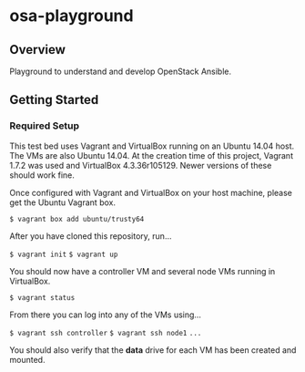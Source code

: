 # osa-playground
## Overview
Playground to understand and develop OpenStack Ansible.

## Getting Started
### Required Setup
This test bed uses Vagrant and VirtualBox running on an Ubuntu 14.04 host.  The VMs are also Ubuntu 14.04.  At the creation time of this project, Vagrant 1.7.2 was used and VirtualBox 4.3.36r105129.  Newer versions of these should work fine.

Once configured with Vagrant and VirtualBox on your host machine, please get the Ubuntu Vagrant box.

  `$ vagrant box add ubuntu/trusty64` 

After you have cloned this repository, run...

  `$ vagrant init`
  `$ vagrant up`
  
You should now have a controller VM and several node VMs running in VirtualBox.

  `$ vagrant status`
  
From there you can log into any of the VMs using...

  `$ vagrant ssh controller`
  `$ vagrant ssh node1`
  `...`
  
You should also verify that the **data** drive for each VM has been created and mounted.
